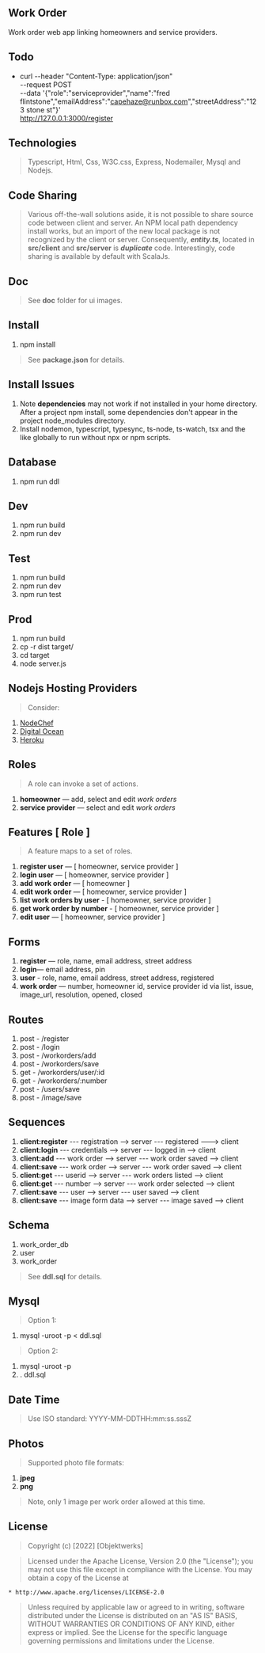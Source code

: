 Work Order
----------
Work order web app linking homeowners and service providers.

Todo
----
* curl --header "Content-Type: application/json" \
       --request POST \
       --data '{"role":"serviceprovider","name":"fred flintstone","emailAddress":"capehaze@runbox.com","streetAddress":"123 stone st"}' \
       http://127.0.0.1:3000/register

Technologies
------------
>Typescript, Html, Css, W3C.css, Express, Nodemailer, Mysql and Nodejs.

Code Sharing
------------
>Various off-the-wall solutions aside, it is not possible to share source code between client and server.
>An NPM local path dependency install works, but an import of the new local package is not recognized by
>the client or server. Consequently, ***entity.ts***, located in **src/client** and **src/server** is
>***duplicate*** code. Interestingly, code sharing is available by default with ScalaJs.

Doc
---
>See **doc** folder for ui images.

Install
-------
1. npm install
>See **package.json** for details.

Install Issues
--------------
1. Note **dependencies** may not work if not installed in your home directory. After a project npm install, some dependencies don't appear in the project node_modules directory.
2. Install nodemon, typescript, typesync, ts-node, ts-watch, tsx and the like globally to run without npx or npm scripts.

Database
--------
1. npm run ddl

Dev
---
1. npm run build
2. npm run dev

Test
----
1. npm run build
2. npm run dev
3. npm run test

Prod
----
1. npm run build
2. cp -r dist target/
3. cd target
4. node server.js

Nodejs Hosting Providers
------------------------
>Consider:
1. [NodeChef](https://www.nodechef.com/nodejs-hosting)
2. [Digital Ocean](https://www.digitalocean.com/)
3. [Heroku](https://www.heroku.com/nodejs)

Roles
-----
>A role can invoke a set of actions.
1. **homeowner** — add, select and edit *work orders*
2. **service provider** — select and edit *work orders*

Features [ Role ]
-----------------
>A feature maps to a set of roles.
1. **register user** — [ homeowner, service provider ]
2. **login user** — [ homeowner, service provider ]
3. **add work order** — [ homeowner ]
4. **edit work order** — [ homeowner, service provider ]
5. **list work orders by user** - [ homeowner, service provider ]
6. **get work order by number** - [ homeowner, service provider ]
7. **edit user** — [ homeowner, service provider ]

Forms
-----
1. **register** — role, name, email address, street address
2. **login**— email address, pin
3. **user** - role, name, email address, street address, registered
4. **work order** — number, homeowner id, service provider id via list, issue, image_url, resolution, opened, closed

Routes
------
1. post - /register
2. post - /login
3. post - /workorders/add
4. post - /workorders/save
5. get  - /workorders/user/:id
6. get  - /workorders/:number
7. post - /users/save
8. post - /image/save

Sequences
---------
1. **client:register** --- registration --> server --- registered ---> client
2. **client:login** --- credentials --> server --- logged in --> client
3. **client:add** --- work order --> server --- work order saved --> client
4. **client:save** --- work order --> server --- work order saved --> client
5. **client:get** --- userid --> server --- work orders listed --> client
6. **client:get** --- number --> server --- work order selected --> client
7. **client:save** --- user --> server --- user saved --> client
8. **client:save** --- image form data --> server --- image saved --> client

Schema
------
1. work_order_db
2. user
3. work_order
>See **ddl.sql** for details.

Mysql
-----
>Option 1:
1. mysql -uroot -p < ddl.sql
>Option 2:
1. mysql -uroot -p
2. \. ddl.sql

Date Time
---------
>Use ISO standard: YYYY-MM-DDTHH:mm:ss.sssZ

Photos
------
>Supported photo file formats:
1. **jpeg**
2. **png**
>Note, only 1 image per work order allowed at this time.

License
-------
> Copyright (c) [2022] [Objektwerks]

>Licensed under the Apache License, Version 2.0 (the "License");
you may not use this file except in compliance with the License.
You may obtain a copy of the License at

    * http://www.apache.org/licenses/LICENSE-2.0

>Unless required by applicable law or agreed to in writing, software
distributed under the License is distributed on an "AS IS" BASIS,
WITHOUT WARRANTIES OR CONDITIONS OF ANY KIND, either express or implied.
See the License for the specific language governing permissions and
limitations under the License.